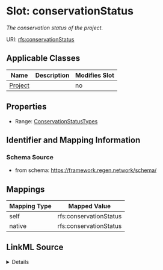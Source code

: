 

# Slot: conservationStatus


_The conservation status of the project._





URI: [rfs:conservationStatus](https://framework.regen.network/schema/conservationStatus)



<!-- no inheritance hierarchy -->





## Applicable Classes

| Name | Description | Modifies Slot |
| --- | --- | --- |
| [Project](Project.md) |  |  no  |







## Properties

* Range: [ConservationStatusTypes](ConservationStatusTypes.md)





## Identifier and Mapping Information







### Schema Source


* from schema: https://framework.regen.network/schema/




## Mappings

| Mapping Type | Mapped Value |
| ---  | ---  |
| self | rfs:conservationStatus |
| native | rfs:conservationStatus |




## LinkML Source

<details>
```yaml
name: conservationStatus
description: The conservation status of the project.
from_schema: https://framework.regen.network/schema/
rank: 1000
slot_uri: rfs:conservationStatus
alias: conservationStatus
domain_of:
- Project
range: ConservationStatusTypes

```
</details>